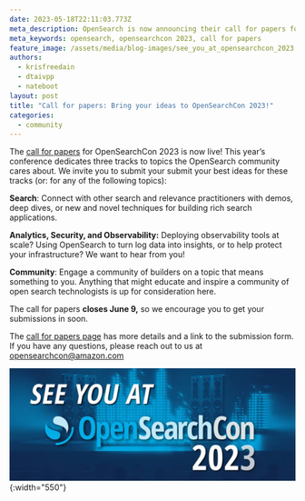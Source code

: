 ```yaml
---
date: 2023-05-18T22:11:03.773Z
meta_description: OpenSearch is now announcing their call for papers for OpenSearchCon 2023.
meta_keywords: opensearch, opensearchcon 2023, call for papers
feature_image: /assets/media/blog-images/see_you_at_opensearchcon_2023.png
authors:
  - krisfreedain
  - dtaivpp
  - nateboot
layout: post
title: "Call for papers: Bring your ideas to OpenSearchCon 2023!"
categories:
  - community
---
```

The [call for papers](https://opensearch.org/opensearchcon2023-cfp.html) for OpenSearchCon 2023 is now live!  This year’s conference dedicates three tracks to topics the OpenSearch community cares about. We invite you to submit your submit your best ideas for these tracks (or: for any of the following topics):

**Search**: Connect with other search and relevance practitioners with demos, deep dives, or new and novel techniques for building rich search applications. 

**Analytics, Security, and Observability:** Deploying observability tools at scale? Using OpenSearch to turn log data into insights, or to help protect your infrastructure? We want to hear from you!

**Community**: Engage a community of builders on a topic that means something to you. Anything that might educate and inspire a community of open search technologists is up for consideration here.

The call for papers **closes June 9,** so we encourage you to get your submissions in soon.

The [call for papers page](https://opensearch.org/opensearchcon2023-cfp.html) has more details and a link to the submission form. If you have any questions, please reach out to us at [opensearchcon@amazon.com](mailto:opensearchcon@amazon.com)


![see you at opensearchcon 2023](/assets/media/blog-images/2023-05-18-call-for-papers/see_you_at_opensearchcon_2023.png "opensearchcon 2023"){:width="550"}
